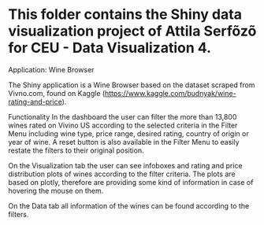 ﻿# This folder contains the Shiny data visualization project of Attila Serfõzõ for CEU - Data Visualization 4.

Application: Wine Browser

The Shiny application is a Wine Browser based on the dataset scraped from Vivno.com, found on Kaggle (https://www.kaggle.com/budnyak/wine-rating-and-price). 

Functionality
In the dashboard the user can filter the more than 13,800 wines rated on Vivino US according to the selected criteria in the Filter Menu including wine type, price range, desired rating, country of origin or year of wine. A reset button is also available in the Filter Menu to easily restate the filters to their original position. 

On the Visualization tab the user can see infoboxes and rating and price distribution plots of wines according to the filter criteria. The plots are based on plotly, therefore are providing some kind of information in case of hovering the mouse on them.

On the Data tab all information of the wines can be found according to the filters.